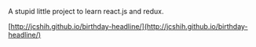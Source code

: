 A stupid little project to learn react.js and redux.

[http://jcshih.github.io/birthday-headline/](http://jcshih.github.io/birthday-headline/)
